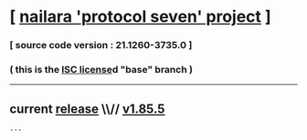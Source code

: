 
# [ [nailara 'protocol seven' project](http://nailara.network/) ]

### [ source code version : 21.1260-3735.0 ]

### ( this is the [ISC license](license)d "base" branch )
---
## current [release](https://github.com/taekiten/nailara/releases) \\\\// [v1.85.5](https://github.com/taekiten/nailara/releases/tag/v1.85.5)
    ---
